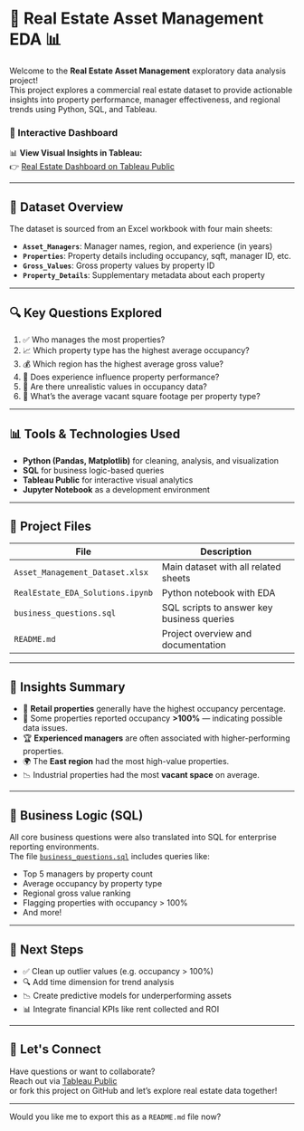 

# 🏢 Real Estate Asset Management EDA 📊

Welcome to the **Real Estate Asset Management** exploratory data analysis project!  
This project explores a commercial real estate dataset to provide actionable insights into property performance, manager effectiveness, and regional trends using Python, SQL, and Tableau.

### 🔗 Interactive Dashboard  
📊 **View Visual Insights in Tableau:**  
👉 [Real Estate Dashboard on Tableau Public](https://public.tableau.com/app/profile/syeeda.fatima1036/viz/AssetMAnagement/RealEstate-AssetManagement)

---

## 📂 Dataset Overview

The dataset is sourced from an Excel workbook with four main sheets:

- **`Asset_Managers`**: Manager names, region, and experience (in years)
- **`Properties`**: Property details including occupancy, sqft, manager ID, etc.
- **`Gross_Values`**: Gross property values by property ID
- **`Property_Details`**: Supplementary metadata about each property

---

## 🔍 Key Questions Explored

1. ✅ Who manages the most properties?
2. 📈 Which property type has the highest average occupancy?
3. 💰 Which region has the highest average gross value?
4. 🧠 Does experience influence property performance?
5. 🚩 Are there unrealistic values in occupancy data?
6. 🏢 What’s the average vacant square footage per property type?

---

## 📊 Tools & Technologies Used

- **Python (Pandas, Matplotlib)** for cleaning, analysis, and visualization
- **SQL** for business logic-based queries
- **Tableau Public** for interactive visual analytics
- **Jupyter Notebook** as a development environment

---

## 📁 Project Files

| File | Description |
|------|-------------|
| `Asset_Management_Dataset.xlsx` | Main dataset with all related sheets |
| `RealEstate_EDA_Solutions.ipynb` | Python notebook with EDA |
| `business_questions.sql` | SQL scripts to answer key business queries |
| `README.md` | Project overview and documentation |

---

## 🧠 Insights Summary

- 📌 **Retail properties** generally have the highest occupancy percentage.
- 🚨 Some properties reported occupancy **>100%** — indicating possible data issues.
- 🏆 **Experienced managers** are often associated with higher-performing properties.
- 🌍 The **East region** had the most high-value properties.
- 📉 Industrial properties had the most **vacant space** on average.

---

## 🧾 Business Logic (SQL)

All core business questions were also translated into SQL for enterprise reporting environments.  
The file [`business_questions.sql`](business_questions.sql) includes queries like:

- Top 5 managers by property count
- Average occupancy by property type
- Regional gross value ranking
- Flagging properties with occupancy > 100%
- And more!

---

## 🚀 Next Steps

- ✅ Clean up outlier values (e.g. occupancy > 100%)
- 🔍 Add time dimension for trend analysis
- 📉 Create predictive models for underperforming assets
- 📊 Integrate financial KPIs like rent collected and ROI

---

## 🤝 Let's Connect

Have questions or want to collaborate?  
Reach out via [Tableau Public](https://public.tableau.com/app/profile/syeeda.fatima1036/viz/AssetMAnagement/RealEstate-AssetManagement)  
or fork this project on GitHub and let’s explore real estate data together!

---

Would you like me to export this as a `README.md` file now?
